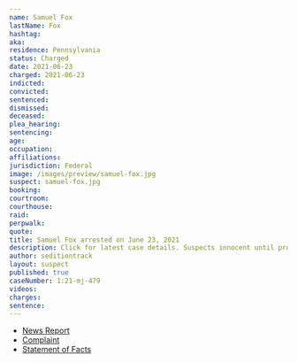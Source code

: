 ```yaml
---
name: Samuel Fox
lastName: Fox
hashtag:
aka:
residence: Pennsylvania
status: Charged
date: 2021-06-23
charged: 2021-06-23
indicted:
convicted:
sentenced:
dismissed:
deceased:
plea_hearing:
sentencing:
age:
occupation:
affiliations:
jurisdiction: Federal
image: /images/preview/samuel-fox.jpg
suspect: samuel-fox.jpg
booking:
courtroom:
courthouse:
raid:
perpwalk:
quote:
title: Samuel Fox arrested on June 23, 2021
description: Click for latest case details. Suspects innocent until proven guilty.
author: seditiontrack
layout: suspect
published: true
caseNumber: 1:21-mj-479
videos:
charges:
sentence:
---
```

- [News Report](https://triblive.com/local/westmoreland/3-more-western-pa-residents-including-scottdale-man-charged-in-capitol-riots/)
- [Complaint](https://extremism.gwu.edu/sites/g/files/zaxdzs2191/f/Samuel%20Christopher%20Fox%20Criminal%20Complaint.pdf)
- [Statement of Facts](https://www.justice.gov/usao-dc/case-multi-defendant/file/1437321/download)
